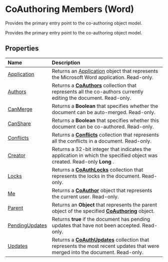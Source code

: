 
# CoAuthoring Members (Word)
Provides the primary entry point to the co-authoring object model.

Provides the primary entry point to the co-authoring object model.


## Properties



|**Name**|**Description**|
|:-----|:-----|
|[Application](1bc49705-dfe2-9997-685f-2994ad8f8827.md)|Returns an [Application](d1cf6f8f-4e88-bf01-93b4-90a83f79cb44.md) object that represents the Microsoft Word application. Read-only.|
|[Authors](95d7d241-505b-a282-1f20-4486149433ad.md)| Returns a **[CoAuthors](47fc864d-5f1b-b113-85b5-6e8b1b75c225.md)** collection that represents all the co-authors currently editing the document. Read-only.|
|[CanMerge](c74efdfe-9f8b-e524-14fb-7866ae0e34ae.md)|Returns a  **Boolean** that specifies whether the document can be auto-merged. Read-only.|
|[CanShare](9b0a08f8-cc54-5017-a487-bfab4057b711.md)|Returns a  **Boolean** that specifies whether this document can be co-authored. Read-only.|
|[Conflicts](bd6aab5d-5342-ee1b-c5af-1f67753d55fc.md)|Returns a  **[Conflicts](476e8f6d-c93e-b372-2fa7-1c9a4a84a182.md)** collection that represents all the conflicts in a document. Read-only.|
|[Creator](4804b839-9eaa-438a-745b-16f7b55c8e1f.md)|Returns a 32-bit integer that indicates the application in which the specified object was created. Read-only  **Long** .|
|[Locks](cf8feb0f-3617-c239-08de-ac6f8fc71b6e.md)|Returns a  **[CoAuthLocks](589763ed-8463-6988-3817-9c2152506d16.md)** collection that represents the locks in the document. Read-only.|
|[Me](19c2875f-07ba-15c3-a622-254344c6480f.md)|Returns a  **[CoAuthor](d1b58eea-4570-ffd3-4c13-a74a998b079e.md)** object that represents the current user. Read-only.|
|[Parent](10f5f867-5890-3e15-f180-e73420cd4528.md)|Returns an  **Object** that represents the parent object of the specified **[CoAuthoring](d36ac5a7-6479-6565-dbb0-969d06b31f30.md)** object.|
|[PendingUpdates](ddc669ca-89dd-d321-4544-cc24e18270c6.md)|Returns  **true** if the document has pending updates that have not been accepted. Read-only.|
|[Updates](89c99cbd-1b97-24b1-f614-d7ade4f383bc.md)|Returns a  **[CoAuthUpdates](4a164415-0c6c-213b-da94-744e2394d1ef.md)** collection that represents the most recent updates that were merged into the document. Read-only.|
